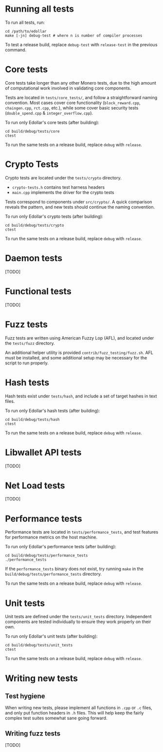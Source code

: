 # Running all tests

To run all tests, run:

```
cd /path/to/edollar
make [-jn] debug-test # where n is number of compiler processes
```

To test a release build, replace `debug-test` with `release-test` in the previous command.

# Core tests

Core tests take longer than any other Monero tests, due to the high amount of computational work involved in validating core components.

Tests are located in `tests/core_tests/`, and follow a straightforward naming convention. Most cases cover core functionality (`block_reward.cpp`, `chaingen.cpp`, `rct.cpp`, etc.), while some cover basic security tests (`double_spend.cpp` & `integer_overflow.cpp`).

To run only Edollar's core tests (after building):

```
cd build/debug/tests/core
ctest
```

To run the same tests on a release build, replace `debug` with `release`.


# Crypto Tests

Crypto tests are located under the `tests/crypto` directory. 

- `crypto-tests.h` contains test harness headers
- `main.cpp` implements the driver for the crypto tests

Tests correspond to components under `src/crypto/`. A quick comparison reveals the pattern, and new tests should continue the naming convention.

To run only Edollar's crypto tests (after building):

```
cd build/debug/tests/crypto
ctest
```

To run the same tests on a release build, replace `debug` with `release`.

# Daemon tests

[TODO]

# Functional tests

[TODO]

# Fuzz tests

Fuzz tests are written using American Fuzzy Lop (AFL), and located under the `tests/fuzz` directory.

An additional helper utility is provided `contrib/fuzz_testing/fuzz.sh`. AFL must be installed, and some additional setup may be necessary for the script to run properly.

# Hash tests

Hash tests exist under `tests/hash`, and include a set of target hashes in text files.

To run only Edollar's hash tests (after building):

```
cd build/debug/tests/hash
ctest
```

To run the same tests on a release build, replace `debug` with `release`.

# Libwallet API tests

[TODO]

# Net Load tests

[TODO]

# Performance tests

Performance tests are located in `tests/performance_tests`, and test features for performance metrics on the host machine.

To run only Edollar's performance tests (after building):

```
cd build/debug/tests/performance_tests
./performance_tests
```

If the `performance_tests` binary does not exist, try running `make` in the `build/debug/tests/performance_tests` directory.

To run the same tests on a release build, replace `debug` with `release`.

# Unit tests

Unit tests are defined under the `tests/unit_tests` directory. Independent components are tested individually to ensure they work properly on their own.

To run only Edollar's unit tests (after building):

```
cd build/debug/tests/unit_tests
ctest
```

To run the same tests on a release build, replace `debug` with `release`.

# Writing new tests

## Test hygiene

When writing new tests, please implement all functions in `.cpp` or `.c` files, and only put function headers in `.h` files. This will help keep the fairly complex test suites somewhat sane going forward.

## Writing fuzz tests

[TODO]
